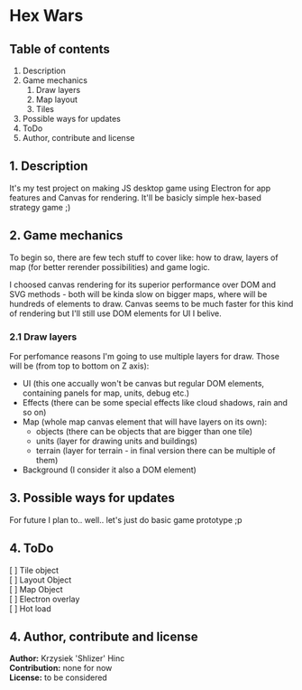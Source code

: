 # Hex Wars

## Table of contents

1. Description
1. Game mechanics
    1. Draw layers
    1. Map layout
    1. Tiles
1. Possible ways for updates
1. ToDo
1. Author, contribute and license

## 1. Description

It's my test project on making JS desktop game using Electron for app features and Canvas for rendering. It'll be basicly simple hex-based strategy game ;)

## 2. Game mechanics

To begin so, there are few tech stuff to cover like: how to draw, layers of map (for better rerender possibilities) and game logic.

I choosed canvas rendering for its superior performance over DOM and SVG methods - both will be kinda slow on bigger maps, where will be hundreds of elements to draw. Canvas seems to be much faster for this kind of rendering but I'll still use DOM elements for UI I belive.

### 2.1 Draw layers

For perfomance reasons I'm going to use multiple layers for draw. Those will be (from top to bottom on Z axis):
- UI (this one accually won't be canvas but regular DOM elements, containing panels for map, units, debug etc.)
- Effects (there can be some special effects like cloud shadows, rain and so on)
- Map (whole map canvas element that will have layers on its own):
    - objects (there can be objects that are bigger than one tile)
    - units (layer for drawing units and buildings)
    - terrain (layer for terrain - in final version there can be multiple of them)
- Background (I consider it also a DOM element)

## 3. Possible ways for updates

For future I plan to.. well.. let's just do basic game prototype ;p

## 4. ToDo

[ ] Tile object\
[ ] Layout Object\
[ ] Map Object\
[ ] Electron overlay\
[ ] Hot load

## 4. Author, contribute and license

**Author:** Krzysiek 'Shlizer' Hinc\
**Contribution:** none for now\
**License:** to be considered